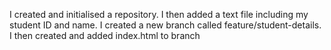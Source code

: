 I created and initialised a repository. I then added a text file including my student ID and name. I created a new branch called feature/student-details. I then created and added index.html to branch
